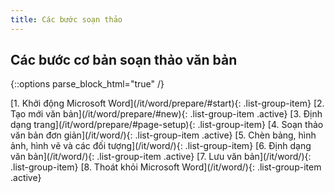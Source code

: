```yaml
---
title: Các bước soạn thảo
---
```


## Các bước cơ bản soạn thảo văn bản

{::options parse_block_html="true" /}
<div class="list-group">
[1. Khởi động Microsoft Word](/it/word/prepare/#start){: .list-group-item}
[2. Tạo mới văn bản](/it/word/prepare/#new){: .list-group-item .active}
[3. Định dạng trang](/it/word/prepare/#page-setup){: .list-group-item}
[4. Soạn thảo văn bản đơn giản](/it/word/){: .list-group-item .active}
[5. Chèn bảng, hình ảnh, hình vẽ và các đối tượng](/it/word/){: .list-group-item}
[6. Định dạng văn bản](/it/word/){: .list-group-item .active}
[7. Lưu văn bản](/it/word/){: .list-group-item}
[8. Thoát khỏi Microsoft Word](/it/word/){: .list-group-item .active}
</div>